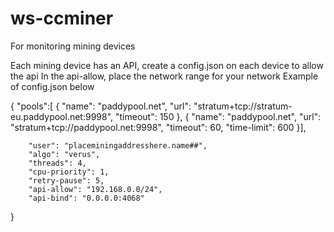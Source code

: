 # ws-ccminer
For monitoring mining devices

Each mining device has an API, create a config.json on each device to allow the api
In the api-allow, place the network range for your network
Example of config.json below 

{
        "pools":[
        {
                "name": "paddypool.net",
        "url": "stratum+tcp://stratum-eu.paddypool.net:9998",
                "timeout": 150
        },
        {
                "name": "paddypool.net",
        "url": "stratum+tcp://paddypool.net:9998",
                "timeout": 60,
                "time-limit": 600
        }],

        "user": "placeminingaddresshere.name##",
        "algo": "verus",
        "threads": 4,
        "cpu-priority": 1,
        "retry-pause": 5,
        "api-allow": "192.168.0.0/24",
        "api-bind": "0.0.0.0:4068"
}
